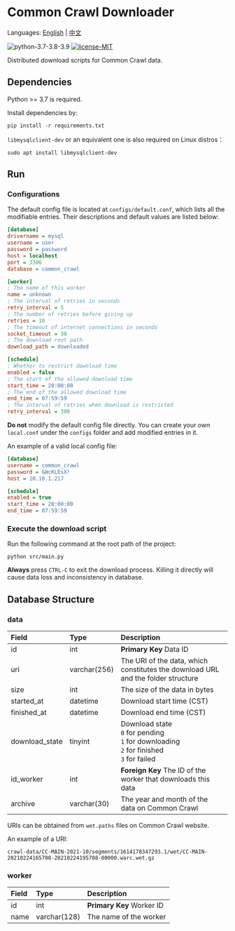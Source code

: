 # Common Crawl Downloader

Languages: [English](https://github.com/AlumiK/common-crawl-downloader/blob/main/README.md) | [中文](https://github.com/AlumiK/common-crawl-downloader/blob/main/README_CN.md)

![python-3.7-3.8-3.9](https://img.shields.io/badge/python-3.7%20%7C%203.8%20%7C%203.9-blue)
[![license-MIT](https://img.shields.io/badge/license-MIT-green)](https://github.com/AlumiK/common-crawl-downloader/blob/main/LICENSE)

Distributed download scripts for Common Crawl data.

## Dependencies

Python >= 3.7 is required.

Install dependencies by:

```
pip install -r requirements.txt
```

`libmysqlclient-dev` or an equivalent one is also required on Linux distros：

```
sudo apt install libmysqlclient-dev
```

## Run

### Configurations

The default config file is located at `configs/default.conf`, which lists all the modifiable entries. Their descriptions and default values are listed below:

```ini
[database]
drivername = mysql
username = user
password = password
host = localhost
port = 3306
database = common_crawl

[worker]
; The name of this worker
name = unknown
; The interval of retries in seconds
retry_interval = 5
; The number of retries before giving up
retries = 10
; The timeout of internet connections in seconds
socket_timeout = 30
; The download root path
download_path = downloaded

[schedule]
; Whether to restrict download time
enabled = false
; The start of the allowed download time
start_time = 20:00:00
; The end of the allowed download time
end_time = 07:59:59
; The interval of retries when download is restricted
retry_interval = 300
```

**Do not** modify the default config file directly. You can create your own `local.conf` under the `configs` folder and add modified entries in it.

An example of a valid local config file:

```ini
[database]
username = common_crawl
password = &WcKLEsX!
host = 10.10.1.217

[schedule]
enabled = true
start_time = 20:00:00
end_time = 07:59:59
```

### Execute the download script

Run the following command at the root path of the project:

```
python src/main.py
```

**Always** press `CTRL-C` to exit the download process. Killing it directly will cause data loss and inconsistency in database.

## Database Structure

### data

| Field | Type | Description |
| :- | :- | :- |
| id | int | **Primary Key** Data ID |
| uri | varchar(256) | The URI of the data, which constitutes the download URL and the folder structure |
| size | int | The size of the data in bytes |
| started_at | datetime | Download start time (CST) |
| finished_at | datetime | Download end time (CST) |
| download_state | tinyint | Download state <br/>`0` for pending<br/>`1` for downloading<br/>`2` for finished<br/>`3` for failed |
| id_worker | int | **Foreign Key** The ID of the worker that downloads this data |
| archive | varchar(30) | The year and month of the data on Common Crawl |

URIs can be obtained from `wet.paths` files on Common Crawl website.

An example of a URI:

```
crawl-data/CC-MAIN-2021-10/segments/1614178347293.1/wet/CC-MAIN-20210224165708-20210224195708-00000.warc.wet.gz
```

### worker

| Field | Type | Description |
| :- | :- | :- |
| id | int | **Primary Key** Worker ID |
| name | varchar(128) | The name of the worker |
